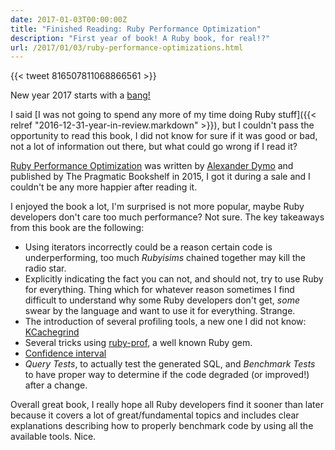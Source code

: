 ```yaml
---
date: 2017-01-03T00:00:00Z
title: "Finished Reading: Ruby Performance Optimization"
description: "First year of book! A Ruby book, for real!?"
url: /2017/01/03/ruby-performance-optimizations.html
---
```


{{< tweet 816507811068866561 >}}

New year 2017 starts with a [bang!](http://ruby-for-beginners.rubymonstas.org/objects/bangs.html)

I said [I was not going to spend any more of my time doing Ruby stuff]({{< relref "2016-12-31-year-in-review.markdown" >}}), but I couldn't pass the opportunity to read this book, I did not know for sure if it was good or bad, not a lot of information out there, but what could go wrong if I read it?

[Ruby Performance Optimization](https://pragprog.com/book/adrpo/ruby-performance-optimization) was written by [Alexander Dymo](http://www.alexdymo.com/) and published by The Pragmatic Bookshelf in 2015, I got it during a sale and I couldn't be any more happier after reading it.

I enjoyed the book a lot, I'm surprised is not more popular, maybe Ruby developers don't care too much performance? Not sure. The key takeaways from this book are the following:

* Using iterators incorrectly could be a reason certain code is underperforming, too much _Rubyisims_ chained together may kill the radio star.
* Explicitly indicating the fact you can not, and should not, try to use Ruby for everything. Thing which for whatever reason sometimes I find difficult to understand why some Ruby developers don't get, _some_ swear by the language and want to use it for everything. Strange.
* The introduction of several profiling tools, a new one I did not know: [KCachegrind](https://kcachegrind.github.io/html/Home.html)
* Several tricks using [ruby-prof](https://github.com/ruby-prof/ruby-prof), a well known Ruby gem.
* [Confidence interval](https://en.wikipedia.org/wiki/Confidence_interval)
* *Query Tests*, to actually test the generated SQL, and *Benchmark Tests* to have proper way to determine if the code degraded (or improved!) after a change.

Overall great book, I really hope all Ruby developers find it sooner than later because it covers a lot of great/fundamental topics and includes clear explanations describing how to properly benchmark code by using all the available tools. Nice.

